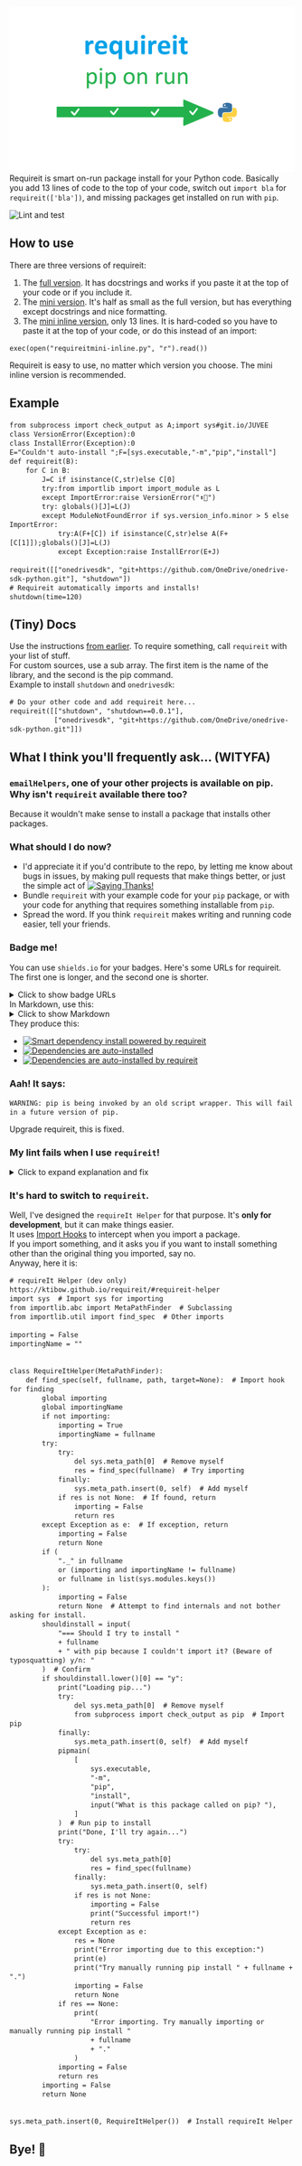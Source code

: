 <a href="#" class="readmelogo"><img alt="requireit logo" src="https://github.com/KTibow/requireit/raw/master/assets/requireit.png" /></a>  
Requireit is smart on-run package install for your Python code. Basically you add 13 lines of code to the top of your code, switch out `import bla` for `requireit(['bla'])`, and missing packages get installed on run with `pip`.  
  
![Lint and test](https://github.com/KTibow/requireit/workflows/Lint%20and%20test/badge.svg)  
## How to use
There are three versions of requireit:
1. The [full version](requireit.py?raw=true). It has docstrings and works if you paste it at the top of your code or if you include it.
2. The [mini version](requireitmini.py?raw=true). It's half as small as the full version, but has everything except docstrings and nice formatting.
3. The [mini inline version](requireitmini-inline.py?raw=true), only 13 lines. It is hard-coded so you have to paste it at the top of your code, or do this instead of an import:
```python3
exec(open("requireitmini-inline.py", "r").read())
```
  
Requireit is easy to use, no matter which version you choose. The mini inline version is recommended.
## Example
```python3
from subprocess import check_output as A;import sys#git.io/JUVEE
class VersionError(Exception):0
class InstallError(Exception):0
E="Couldn't auto-install ";F=[sys.executable,"-m","pip","install"]
def requireit(B):
	for C in B:
		J=C if isinstance(C,str)else C[0]
		try:from importlib import import_module as L
		except ImportError:raise VersionError("⬆🐍")
		try: globals()[J]=L(J)
		except ModuleNotFoundError if sys.version_info.minor > 5 else ImportError:
			try:A(F+[C]) if isinstance(C,str)else A(F+[C[1]]);globals()[J]=L(J)
			except Exception:raise InstallError(E+J)

requireit([["onedrivesdk", "git+https://github.com/OneDrive/onedrive-sdk-python.git"], "shutdown"])
# Requireit automatically imports and installs!
shutdown(time=120)
```
## (Tiny) Docs
Use the instructions [from earlier](#how-to-use). To require something, call `requireit` with your list of stuff.  
For custom sources, use a sub array. The first item is the name of the library, and the second is the pip command.  
Example to install `shutdown` and `onedrivesdk`:
```python3
# Do your other code and add requireit here...
requireit([["shutdown", "shutdown==0.0.1"],
           ["onedrivesdk", "git+https://github.com/OneDrive/onedrive-sdk-python.git"]])
```
## What I think you'll frequently ask... (WITYFA)
### `emailHelpers`, one of your other projects is available on pip. Why isn't `requireit` available there too?
Because it wouldn't make sense to install a package that installs other packages.
### What should I do now?
- I'd appreciate it if you'd contribute to the repo, by letting me know about bugs in issues, by making pull requests that make things better, or just the simple act of [![Saying Thanks!](https://img.shields.io/badge/Saying%20Thanks-!-1EAEDB.svg)](https://saythanks.io/to/kendell.r@outlook.com)
- Bundle `requireit` with your example code for your `pip` package, or with your code for anything that requires something installable from `pip`. 
- Spread the word. If you think `requireit` makes writing and running code easier, tell your friends.
  
### Badge me!
You can use `shields.io` for your badges. Here's some URLs for requireit. The first one is longer, and the second one is shorter.
  
<details><summary>Click to show badge URLs</summary>

```
https://img.shields.io/badge/smart%20dependency%20install-powered%20by%20requireit-099
https://img.shields.io/badge/dependencies-auto--installed-099
https://img.shields.io/badge/dependencies%20auto--installed-by%20requireit-099
```
</details>
In Markdown, use this:
  
<details><summary>Click to show Markdown</summary>

```
[![Smart dependency install powered by requireit](https://img.shields.io/badge/smart%20dependency%20install-powered%20by%20requireit-099)](https://github.com/KTibow/requireit/)  
[![Dependencies are auto-installed](https://img.shields.io/badge/dependencies-auto--installed-099)](https://github.com/KTibow/requireit/)  
[![Dependencies are auto-installed by requireit](https://img.shields.io/badge/dependencies%20auto--installed-by%20requireit-099)](https://github.com/KTibow/requireit/)  
```
</details>
They produce this:   
  
  - [![Smart dependency install powered by requireit](https://img.shields.io/badge/smart%20dependency%20install-powered%20by%20requireit-099)](https://github.com/KTibow/requireit/)  
  - [![Dependencies are auto-installed](https://img.shields.io/badge/dependencies-auto--installed-099)](https://github.com/KTibow/requireit/)  
  - [![Dependencies are auto-installed by requireit](https://img.shields.io/badge/dependencies%20auto--installed-by%20requireit-099)](https://github.com/KTibow/requireit/)  
  
### Aah! It says:
```
WARNING: pip is being invoked by an old script wrapper. This will fail in a future version of pip.
```
Upgrade requireit, this is fixed.
### My lint fails when I use `requireit`!
  
<details><summary>Click to expand explanation and fix</summary>
Requireit uses something I (unoficially) like to call "dynamic variable assignment". Let's look at the source:
```python3
try:
    if isMain:
	    globals()[libName] = import_module(libName)
    else:
	    __main__.__dict__[libName] = import_module(libName)
```
This is **very** hacky, but it is still real Python code. Basically, we found out if we were included inline or imported seperately from this:
```python3
isMain = __name__ == '__main__'
```
We get the module as a variable from `importlib`'s `import_module`. Then if we are main, we set the module globally to that name. Otherwise, we import `__main__`, and access its `__dict__`.  
The thing is, **your lint wasn't built for dynamic variable assignment**. To fix this, and be safe, do something like this:
```python3
shutdown, onedrivesdk = [None] * 2
# Requireit stuff here
# Require them
if shutdown is None or onedrivesdk is None:
    print("Error with requireit. Try changing all of this to:")
    print("import shutdown, onedrivesdk")
    exit()
# Your code here
```
That should make your lint happy!
</details>
  
### It's hard to switch to `requireit`.
Well, I've designed the `requireIt Helper` for that purpose. It's **only for development**, but it can make things easier.  
It uses [Import Hooks](https://www.google.com/search?q=import+hooks) to intercept when you import a package.  
If you import something, and it asks you if you want to install something other than the original thing you imported, say no.  
Anyway, here it is:  
```python3
# requireIt Helper (dev only) https://ktibow.github.io/requireit/#requireit-helper
import sys  # Import sys for importing
from importlib.abc import MetaPathFinder  # Subclassing
from importlib.util import find_spec  # Other imports

importing = False
importingName = ""


class RequireItHelper(MetaPathFinder):
    def find_spec(self, fullname, path, target=None):  # Import hook for finding
        global importing
        global importingName
        if not importing:
            importing = True
            importingName = fullname
        try:
            try:
                del sys.meta_path[0]  # Remove myself
                res = find_spec(fullname)  # Try importing
            finally:
                sys.meta_path.insert(0, self)  # Add myself
            if res is not None:  # If found, return
                importing = False
                return res
        except Exception as e:  # If exception, return
            importing = False
            return None
        if (
            "._" in fullname
            or (importing and importingName != fullname)
            or fullname in list(sys.modules.keys())
        ):
            importing = False
            return None  # Attempt to find internals and not bother asking for install.
        shouldinstall = input(
            "=== Should I try to install "
            + fullname
            + " with pip because I couldn't import it? (Beware of typosquatting) y/n: "
        )  # Confirm
        if shouldinstall.lower()[0] == "y":
            print("Loading pip...")
            try:
                del sys.meta_path[0]  # Remove myself
                from subprocess import check_output as pip  # Import pip
            finally:
                sys.meta_path.insert(0, self)  # Add myself
            pipmain(
                [
                    sys.executable,
                    "-m",
                    "pip",
                    "install",
                    input("What is this package called on pip? "),
                ]
            )  # Run pip to install
            print("Done, I'll try again...")
            try:
                try:
                    del sys.meta_path[0]
                    res = find_spec(fullname)
                finally:
                    sys.meta_path.insert(0, self)
                if res is not None:
                    importing = False
                    print("Successful import!")
                    return res
            except Exception as e:
                res = None
                print("Error importing due to this exception:")
                print(e)
                print("Try manually running pip install " + fullname + ".")
                importing = False
                return None
            if res == None:
                print(
                    "Error importing. Try manually importing or manually running pip install "
                    + fullname
                    + "."
                )
            importing = False
            return res
        importing = False
        return None


sys.meta_path.insert(0, RequireItHelper())  # Install requireIt Helper

```
  
## Bye! 👋  
